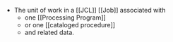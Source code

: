- The unit of work in a [[JCL]] [[Job]] associated with
	- one [[Processing Program]]
	- or one [[cataloged procedure]]
	- and related data.